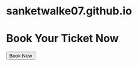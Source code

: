 # sanketwalke07.github.io
<!DOCTYPE html>
<html>
  <head>
    <title>Online Ticket - Book Your Ticket Now</title>
    <link rel="stylesheet" type="text/css" href="style.css">
  </head>
  <body>
    <div class="container">
      <h1>Book Your Ticket Now</h1>
      <button onclick="location.href='paynow.html'">Book Now</button>
    </div>
  </body>
</html>

